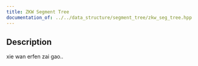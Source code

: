 ```yaml
---
title: ZKW Segment Tree
documentation_of: ../../data_structure/segment_tree/zkw_seg_tree.hpp
---
```


## Description

xie wan erfen zai gao..